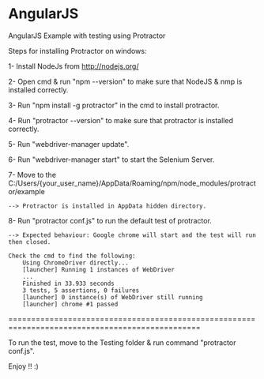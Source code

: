 # AngularJS
AngularJS Example with testing using Protractor

Steps for installing Protractor on windows:

1- Install NodeJs from http://nodejs.org/

2- Open cmd & run "npm --version" to make sure that NodeJS & nmp is installed correctly.

3- Run "npm install -g protractor" in the cmd to install protractor.

4- Run "protractor --version" to make sure that protractor is installed correctly.

5- Run "webdriver-manager update".

6- Run "webdriver-manager start" to start the Selenium Server.

7- Move to the C:/Users/{your_user_name}/AppData/Roaming/npm/node_modules/protractor/example
    
    --> Protractor is installed in AppData hidden directory.

8- Run "protractor conf.js" to run the default test of protractor.

    --> Expected behaviour: Google chrome will start and the test will run then closed.
    
    Check the cmd to find the following:
        Using ChromeDriver directly...
        [launcher] Running 1 instances of WebDriver
        ...
        Finished in 33.933 seconds 
        3 tests, 5 assertions, 0 failures
        [launcher] 0 instance(s) of WebDriver still running
        [launcher] chrome #1 passed

================================================================================================

To run the test, move to the Testing folder & run command "protractor conf.js".

Enjoy !! :)
